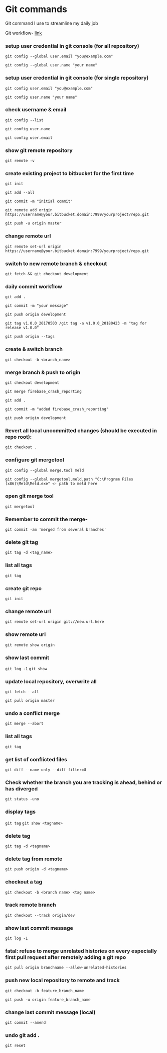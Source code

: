 # Git commands
Git command I use to streamline my daily job

Git workflow- [link](https://www.atlassian.com/git/tutorials/comparing-workflows/gitflow-workflow)

### setup user credential in git console (for all repository)

`git config --global user.email "you@example.com"`

`git config --global user.name "your name"`

### setup user credential in git console (for single repository)

`git config user.email "you@example.com"`

`git config user.name "your name"`

### check username & email

`git config --list`

`git config user.name`

`git config user.email`

### show git remote repository

`git remote -v`


### create existing project to bitbucket for the first time

`git init`

`git add --all`

`git commit -m "initial commit"`

`git remote add origin https://username@your.bitbucket.domain:7999/yourproject/repo.git`

`git push -u origin master`

### change remote url

`git remote set-url origin https://username@your.bitbucket.domain:7999/yourproject/repo.git`

### switch to new remote branch & checkout

`git fetch && git checkout development`

### daily commit workflow

`git add .`

`git commit -m "your message"`

`git push origin development`

`git tag v1.0.0_20170503 /git tag -a v1.0.0_20180423 -m "tag for release v1.0.0"`

`git push origin --tags`

### create & switch branch

`git checkout -b <branch_name>`

### merge branch & push to origin

`git checkout development`

`git merge firebase_crash_reporting`

`git add .`

`git commit -m "added firebase_crash_reporting"`

`git push origin development`

### Revert all local uncommitted changes (should be executed in repo root):

`git checkout .`

### configure git mergetool

`git config --global merge.tool meld`

`git config --global mergetool.meld.path "C:\Program Files (x86)\Meld\Meld.exe" <- path to meld here`

### open git merge tool

`git mergetool`

### Remember to commit the merge-

`git commit -am 'merged from several branches'`

### delete git tag

`git tag -d <tag_name>`

### list all tags

`git tag`

### create git repo

`git init`

### change remote url

`git remote set-url origin git://new.url.here`

### show remote url

`git remote show origin`

### show last commit

`git log -1`
`git show`

### update local repository, overwrite all

`git fetch --all`

`git pull origin master`

### undo a conflict merge

`git merge --abort`

### list all tags

`git tag`

### get list of conflicted files

`git diff --name-only --diff-filter=U`

### Check whether the branch you are tracking is ahead, behind or has diverged

`git status -uno`

### display tags

`git tag`
`git show <tagname>`

### delete tag

`git tag -d <tagname>`

### delete tag from remote

`git push origin -d <tagname>`

### checkout a tag

`git checkout -b <branch name> <tag name>`

### track remote branch

`git checkout --track origin/dev`

### show last commit message

`git log -1`

### fatal: refuse to merge unrelated histories on every especially first pull request after remotely adding a git repo

`git pull origin branchname --allow-unrelated-histories`

### push new local repository to remote and track

`git checkout -b feature_branch_name`

`git push -u origin feature_branch_name`

### change last commit message (local)

`git commit --amend`

### undo git add .

`git reset`

